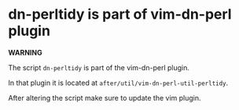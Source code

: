 # dn-perltidy is part of vim-dn-perl plugin #

**WARNING**

The script `dn-perltidy` is part of the vim-dn-perl plugin.

In that plugin it is located at `after/util/vim-dn-perl-util-perltidy`.

After altering the script make sure to update the vim plugin.
